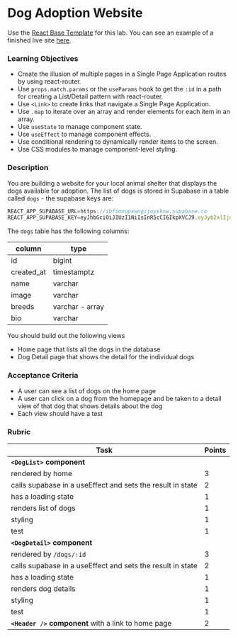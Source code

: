 # Dog Adoption Website
Use the [React Base Template](https://github.com/alchemycodelab/react-base-template) for this lab. You can see an example of a finished live site [here](https://alchemy-react-dog-adoption.netlify.app/).

### Learning Objectives

- Create the illusion of multiple pages in a Single Page Application routes by using react-router.
- Use `props.match.params` or the `useParams` hook to get the `:id` in a path for creating a List/Detail pattern with react-router.
- Use `<Link>` to create links that navigate a Single Page Application.
- Use `.map` to iterate over an array and render elements for each item in an array.
- Use `useState` to manage component state.
- Use `useEffect` to manage component effects.
- Use conditional rendering to dynamically render items to the screen.
- Use CSS modules to manage component-level styling.

### Description

You are building a website for your local animal shelter that displays the dogs available for adoption. The list of dogs is stored in Supabase in a table called `dogs` - the supabase keys are:

```js
REACT_APP_SUPABASE_URL=https://ibfimxopxwngijoyxknw.supabase.co
REACT_APP_SUPABASE_KEY=eyJhbGciOiJIUzI1NiIsInR5cCI6IkpXVCJ9.eyJyb2xlIjoiYW5vbiIsImlhdCI6MTYzNjY4NDQ3MSwiZXhwIjoxOTUyMjYwNDcxfQ.ewbC-sV1ELppz_IP21q0P7QEX_VoDqbi_ZZ1__Uphvs
```

The `dogs` table has the following columns:

| column     | type            |
| ---------- | --------------- |
| id         | bigint          |
| created_at | timestamptz     |
| name       | varchar         |
| image      | varchar         |
| breeds     | varchar - array |
| bio        | varchar         |

You should build out the following views

- Home page that lists all the dogs in the database
- Dog Detail page that shows the detail for the individual dogs

### Acceptance Criteria

- A user can see a list of dogs on the home page
- A user can click on a dog from the homepage and be taken to a detail view of that dog that shows details about the dog
- Each view should have a test

### Rubric

| Task                                                       | Points |
| ---------------------------------------------------------- | ------ |
| **`<DogList>` component**                                  |
| rendered by home <Route />                                 | 3      |
| calls supabase in a useEffect and sets the result in state | 2      |
| has a loading state                                        | 1      |
| renders list of dogs                                       | 1      |
| styling                                                    | 1      |
| test                                                       | 1      |
| **`<DogDetail>` component**                                |
| rendered by `/dogs/:id` <Route />                          | 3      |
| calls supabase in a useEffect and sets the result in state | 2      |
| has a loading state                                        | 1      |
| renders dog details                                        | 1      |
| styling                                                    | 1      |
| test                                                       | 1      |
| **`<Header />` component** with a link to home page        | 2      |
